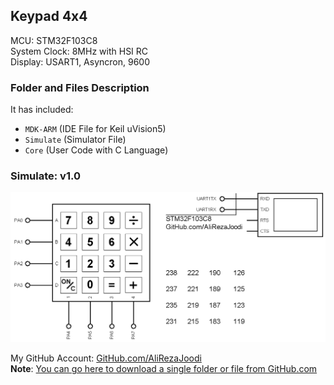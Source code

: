 ## Keypad 4x4
              
MCU:     	STM32F103C8  
System Clock:	8MHz with HSI RC  
Display:	USART1,	Asyncron, 9600  

### Folder and Files Description
It has included:
- `MDK-ARM` (IDE File for Keil uVision5)
- `Simulate` (Simulator File)
- `Core` (User Code with C Language)

### Simulate: v1.0
![](Simulate/v1.0.png)

My GitHub Account: [GitHub.com/AliRezaJoodi](https://github.com/AliRezaJoodi)  
**Note**: [You can go here to download a single folder or file from GitHub.com](https://minhaskamal.github.io/DownGit/#/home)
